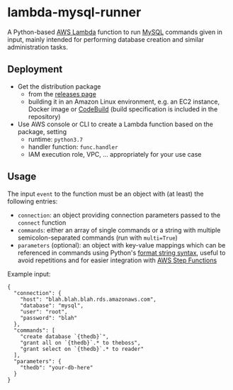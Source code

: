 lambda-mysql-runner
===================

A Python-based [AWS Lambda](https://aws.amazon.com/lambda/) function to run [MySQL](https://www.mysql.com/) commands given in input, mainly intended for performing database creation and similar administration tasks.

Deployment
----------

- Get the distribution package
  - from the [releases page](https://github.com/rrobby86/lambda-mysql-runner/releases)
  - building it in an Amazon Linux environment, e.g. an EC2 instance, Docker image or [CodeBuild](https://aws.amazon.com/codebuild/) (build specification is included in the repository)
- Use AWS console or CLI to create a Lambda function based on the package, setting
  - runtime: `python3.7`
  - handler function: `func.handler`
  - IAM execution role, VPC, ... appropriately for your use case

Usage
-----

The input `event` to the function must be an object with (at least) the following entries:
- `connection`: an object providing connection parameters passed to the `connect` function
- `commands`: either an array of single commands or a string with multiple semicolon-separated commands (run with `multi=True`)
- `parameters` (optional): an object with key-value mappings which can be referenced in commands using Python's [format string syntax](https://docs.python.org/3/library/string.html#formatstrings), useful to avoid repetitions and for easier integration with [AWS Step Functions](https://aws.amazon.com/step-functions/)

Example input:

    {
      "connection": {
        "host": "blah.blah.blah.rds.amazonaws.com",
        "database": "mysql",
        "user": "root",
        "password": "blah"
      },
      "commands": [
        "create database `{thedb}`",
        "grant all on `{thedb}`.* to theboss",
        "grant select on `{thedb}`.* to reader"
      ],
      "parameters": {
        "thedb": "your-db-here"
      }
    }
